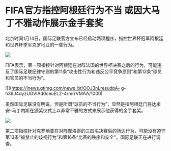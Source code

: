 # FIFA官方指控阿根廷行为不当 或因大马丁不雅动作展示金手套奖

北京时间1月14日，国际足联官方宣布已经启动两项程序，指控世界杯冠军阿根廷和世界杯季军克罗地亚的一些行为。

![](https://inews.gtimg.com/news_bt/OFRlDJtMghss44GfsVmlfa9awIkcFfnKntEaGiNCo1s7kAA/1000)

FIFA表示，第一项指控针对阿根廷在对阵法国的世界杯决赛之后的行为，可能违反了国际足联纪律守则的第11条“攻击性行为和违反公平竞争原则”和第12条“球员和官员的不当行为”。

![](https://inews.gtimg.com/news_bt/OOJ3nLresudpA-
g-h39J4dyzUGVIAd0ceuEL2-4rmrrVMAA/1000)

虽然国际足联没有明说，但是所谓“球员的不当行为”，显然是指阿根廷门将达米安-马丁内斯在颁奖仪式上以非常不雅的方式来展示他获得的金手套奖。

![](https://inews.gtimg.com/news_bt/OtZmt1bJQHa0V7oikajHfFLhMQ0h6N9VBByIyfajxCWfMAA/1000)

第二项指控针对克罗地亚在对阵摩洛哥的三四名决赛后的场边行为，可能没有遵守第13条“被禁止的歧视行为”和第16条“比赛的秩序和安全”，国际足联正在进行调查。

